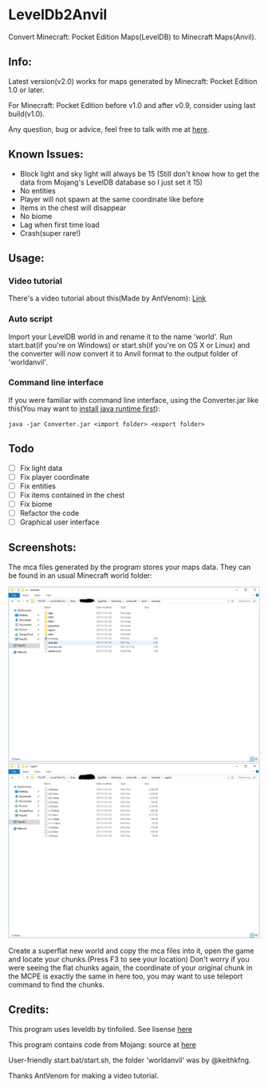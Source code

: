 # LevelDb2Anvil

Convert Minecraft: Pocket Edition Maps(LevelDB) to Minecraft Maps(Anvil).

## Info:

Latest version(v2.0) works for maps generated by Minecraft: Pocket Edition 1.0 or later.

For Minecraft: Pocket Edition before v1.0 and after v0.9, consider using last build(v1.0).

Any question, bug or advice, feel free to talk with me at [here](https://github.com/ljyloo/LevelDb2Avnil/issues).

## Known Issues:

- Block light and sky light will always be 15 (Still don't know how to get the data from Mojang's LevelDB database so I just set it 15)
- No entities
- Player will not spawn at the same coordinate like before
- Items in the chest will disappear
- No biome
- Lag when first time load
- Crash(super rare!)

## Usage:

### Video tutorial
There's a video tutorial about this(Made by AntVenom): [Link](https://www.youtube.com/watch?v=EFAkc5L4h48)

### Auto script
Import your LevelDB world in and rename it to the name 'world'.
Run start.bat(if you're on Windows) or start.sh(if you're on OS X or Linux) and the converter will now convert it to Anvil format to the output folder of 'worldanvil'.

### Command line interface
If you were familiar with command line interface, using the Converter.jar like this(You may want to [install java runtime first](java.com)): 

```
java -jar Converter.jar <import folder> <export folder>
```

## Todo

- [ ] Fix light data
- [ ] Fix player coordinate
- [ ] Fix entities
- [ ] Fix items contained in the chest
- [ ] Fix biome
- [ ] Refactor the code
- [ ] Graphical user interface

## Screenshots:

The mca files generated by the program stores your maps data. They can be found in an usual Minecraft world folder:

![](pic/saves_folder.jpg)
![](pic/region_folder.jpg)

Create a superflat new world and copy the mca files into it, open the game and locate your chunks.(Press F3 to see your location)
Don't worry if you were seeing the flat chunks again, the coordinate of your original chunk in the MCPE is exactly the same in here too, you may want to use teleport command to find the chunks.

## Credits:

This program uses leveldb by tinfoiled. See lisense [here](https://github.com/ljyloo/leveldb)

This program contains code from Mojang: source at [here](https://mojang.com/2012/02/new-minecraft-map-format-anvil/)

User-friendly start.bat/start.sh, the folder 'worldanvil' was by @keithkfng.

Thanks AntVenom for making a video tutorial.